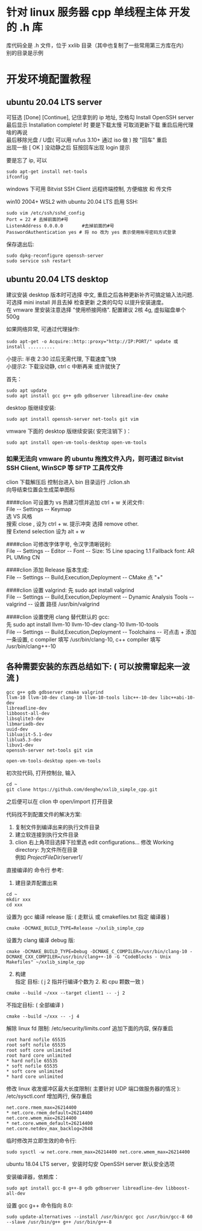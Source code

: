 # 针对 linux 服务器 cpp 单线程主体 开发的 .h 库
库代码全是 .h 文件，位于 xxlib 目录（其中也复制了一些常用第三方库在内）  
别的目录是示例  


# 开发环境配置教程
## ubuntu 20.04 LTS server
可狂选 [Done] [Continue],  记住拿到的 ip 地址, 空格勾 Install OpenSSH server  
最后显示 Installation complete! 时 要是下载太慢 可取消更新下载 重启后用代理啥的再说  
最后移除光盘 / U盘( 可以用 rufus 3.10+ 通过 iso 做 ) 按 "回车" 重启  
出现一些 [ OK ] 没动静之后 狂按回车出现 login 提示  

要是忘了 ip, 可以
```  
sudo apt-get install net-tools  
ifconfig
```  

windows 下可用 Bitvist SSH Client 远程终端控制, 方便缩放 和 传文件  

win10 2004+  WSL2 with ubuntu 20.04 LTS 启用 SSH:  
```
sudo vim /etc/ssh/sshd_config  
Port = 22 # 去掉前面的#号  
ListenAddress 0.0.0.0		#去掉前面的#号  
PasswordAuthentication yes # 将 no 改为 yes 表示使用帐号密码方式登录
```  
保存退出后:  
```
sudo dpkg-reconfigure openssh-server  
sudo service ssh restart
```  





## ubuntu 20.04 LTS desktop
建议安装 desktop 版本时可选择 中文, 重启之后各种更新补齐可搞定输入法问题.   
可选择 mini install 并且去掉 检查更新 之类的勾勾 以提升安装速度。  
在 vmware 里安装注意选择 "使用桥接网络". 配置建议 2核 4g, 虚拟磁盘单个 500g  


如果网络异常, 可通过代理操作:
```  
sudo apt-get -o Acquire::http::proxy="http://IP:PORT/" update 或 install ..........
```  
小提示: 半夜 2:30 过后无需代理, 下载速度飞快  
小提示2: 下载没动静, ctrl c 中断再来 或许就快了  


首先：
```  
sudo apt update  
sudo apt install gcc g++ gdb gdbserver libreadline-dev cmake
```  

desktop 版继续安装:
```  
sudo apt install openssh-server net-tools git vim
```  

vmware 下面的 desktop 版继续安装( 安完注销下 )：  
```
sudo apt install open-vm-tools-desktop open-vm-tools
```  

### 如果无法向 vmware 的 ubuntu 拖拽文件入内，则可通过 Bitvist SSH Client, WinSCP 等 SFTP 工具传文件  




clion 下载解压后 控制台进入 bin 目录运行 ./clion.sh  
向导结束位置会生成菜单图标  


####clion 可设置为 vs 热建习惯并追加 ctrl + w 关闭文件:  
File -- Settings -- Keymap   
选 VS 风格   
搜索 close , 设为 ctrl + w. 提示冲突 选择 remove other.   
搜 Extend selection 设为 alt + w  


####clion 可修改字体字号, 令汉字清晰锐利:  
File -- Settings -- Editor -- Font -- Size: 15  Line spacing 1.1   Fallback font: AR PL UMing CN  


####clion 添加 Release 版本生成:  
File -- Settings -- Build,Execution,Deployment -- CMake 点 "+"  


####clion 设置 valgrind: 
先 sudo apt install valgrind  
File -- Settings -- Build,Execution,Deployment -- Dynamic Analysis Tools -- valgrind -- 设置 路径 /usr/bin/valgrind  


####clion 设置使用 clang 替代默认的 gcc:   
先 sudo apt install llvm-10 llvm-10-dev clang-10 llvm-10-tools  
File -- Settings -- Build,Execution,Deployment -- Toolchains -- 可点击 + 添加一条设置,  c compiler 填写 /usr/bin/clang-10, c++ compiler 填写 /usr/bin/clang++-10  





## 各种需要安装的东西总结如下: ( 可以按需窜起来一波流 )  
```
gcc g++ gdb gdbserver cmake valgrind
llvm-10 llvm-10-dev clang-10 llvm-10-tools libc++-10-dev libc++abi-10-dev
libreadline-dev
libboost-all-dev
libsqlite3-dev
libmariadb-dev
uuid-dev
libluajit-5.1-dev
liblua5.3-dev
libuv1-dev
openssh-server net-tools git vim

open-vm-tools-desktop open-vm-tools
```





初次拉代码, 打开控制台, 输入  
```
cd ~
git clone https://github.com/denghe/xxlib_simple_cpp.git
```  
之后便可以在 clion 中 open/import 打开目录  




代码找不到配置文件的解决方案:   
1. 复制文件到编译出来的执行文件目录  
2. 建立软连接到执行文件目录  
3. clion 右上角项目选择下拉里选 edit configurations... 修改 Working directory: 为文件所在目录  
	例如 $ProjectFileDir$/server1/  




直接编译的 命令行 参考:   

1. 建目录弄配置出来  
```
cd ~
mkdir xxx
cd xxx
```  
设置为 gcc 编译 release 版: ( 走默认 或 cmakefiles.txt 指定 编译器 )  
```
cmake -DCMAKE_BUILD_TYPE=Release ~/xxlib_simple_cpp
```  
设置为 clang 编译 debug 版:  
```
cmake -DCMAKE_BUILD_TYPE=Debug -DCMAKE_C_COMPILER=/usr/bin/clang-10 -DCMAKE_CXX_COMPILER=/usr/bin/clang++-10 -G "CodeBlocks - Unix Makefiles" ~/xxlib_simple_cpp
```  

2. 构建  
指定 目标: ( j 2 指并行编译个数为 2. 和 cpu 颗数一致 )  
```
cmake --build ~/xxx --target client1 -- -j 2
```  
不指定目标: ( 全部编译 )
```  
cmake --build ~/xxx -- -j 4
```  






解除 linux fd 限制: /etc/security/limits.conf 追加下面的内容, 保存重启  
```
root hard nofile 65535
root soft nofile 65535
root soft core unlimited
root hard core unlimited
* hard nofile 65535
* soft nofile 65535
* soft core unlimited
* hard core unlimited
```

修改 linux 收发缓冲区最大长度限制( 主要针对 UDP 端口做服务器的情况 ): /etc/sysctl.conf 增加两行, 保存重启
```
net.core.rmem_max=26214400
* net.core.rmem_default=26214400
net.core.wmem_max=26214400
* net.core.wmem_default=26214400
net.core.netdev_max_backlog=2048
```
临时修改并立即生效的命令行:
```
sudo sysctl -w net.core.rmem_max=26214400 net.core.wmem_max=26214400
```




ubuntu 18.04 LTS server，安装时勾安 OpenSSH server 默认安全选项  

安装编译器，依赖库：  
```
sudo apt install gcc-8 g++-8 gdb gdbserver libreadline-dev libboost-all-dev
```  

设置 gcc g++ 命令指向 8.0:
```  
sudo update-alternatives --install /usr/bin/gcc gcc /usr/bin/gcc-8 60 --slave /usr/bin/g++ g++ /usr/bin/g++-8
```
  
